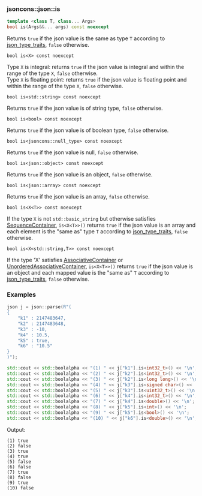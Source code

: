 ### jsoncons::json::is

```c++
template <class T, class... Args>
bool is(Args&&... args) const noexcept
```
Returns `true` if the json value is the same as type `T` according to [json_type_traits](json_type_traits.md), `false` otherwise.  

    bool is<X> const noexcept 
Type `X` is integral: returns `true` if the json value is integral and within the range of the type `X`, `false` otherwise.  
Type `X` is floating point: returns `true` if the json value is floating point and within the range of the type `X`, `false` otherwise.  

    bool is<std::string> const noexcept 
Returns `true` if the json value is of string type, `false` otherwise.  

    bool is<bool> const noexcept 
Returns `true` if the json value is of boolean type, `false` otherwise.  

    bool is<jsoncons::null_type> const noexcept
Returns `true` if the json value is null, `false` otherwise.  

    bool is<json::object> const noexcept 
Returns `true` if the json value is an object, `false` otherwise.  

    bool is<json::array> const noexcept 
Returns `true` if the json value is an array, `false` otherwise.  

    bool is<X<T>> const noexcept
If the type `X` is not `std::basic_string` but otherwise satisfies [SequenceContainer](http://en.cppreference.com/w/cpp/concept/SequenceContainer), `is<X<T>>()` returns `true` if the json value is an array and each element is the "same as" type `T` according to [json_type_traits](json_type_traits.md), `false` otherwise.

    bool is<X<std::string,T>> const noexcept
If the type 'X' satisfies [AssociativeContainer](http://en.cppreference.com/w/cpp/concept/AssociativeContainer) or [UnorderedAssociativeContainer](http://en.cppreference.com/w/cpp/concept/UnorderedAssociativeContainer), `is<X<T>>()` returns `true` if the json value is an object and each mapped value is the "same as" `T` according to [json_type_traits](json_type_traits.md), `false` otherwise.


### Examples

```c++
json j = json::parse(R"(
{
    "k1" : 2147483647,
    "k2" : 2147483648,
    "k3" : -10,
    "k4" : 10.5,
    "k5" : true,
    "k6" : "10.5"
}
)");

std::cout << std::boolalpha << "(1) " << j["k1"].is<int32_t>() << '\n';
std::cout << std::boolalpha << "(2) " << j["k2"].is<int32_t>() << '\n';
std::cout << std::boolalpha << "(3) " << j["k2"].is<long long>() << '\n';
std::cout << std::boolalpha << "(4) " << j["k3"].is<signed char>() << '\n';
std::cout << std::boolalpha << "(5) " << j["k3"].is<uint32_t>() << '\n';
std::cout << std::boolalpha << "(6) " << j["k4"].is<int32_t>() << '\n';
std::cout << std::boolalpha << "(7) " << j["k4"].is<double>() << '\n';
std::cout << std::boolalpha << "(8) " << j["k5"].is<int>() << '\n';
std::cout << std::boolalpha << "(9) " << j["k5"].is<bool>() << '\n';
std::cout << std::boolalpha << "(10) " << j["k6"].is<double>() << '\n';

```
Output:
```
(1) true
(2) false
(3) true
(4) true
(5) false
(6) false
(7) true
(8) false
(9) true
(10) false


